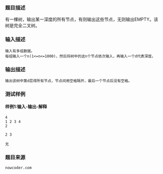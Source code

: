 ### 题目描述

有一棵树，输出某一深度的所有节点，有则输出这些节点，无则输出EMPTY。该树是完全二叉树。


### 输入描述

```
输入有多组数据。
每组输入一个n(1<=n<=1000)，然后将树中的这n个节点依次输入，再输入一个d代表深度。
```
### 输出描述

```
输出该树中第d层得所有节点，节点间用空格隔开，最后一个节点后没有空格。
```

### 测试样例
#### 样例1:输入-输出-解释

```
4
1 2 3 4
2
```
```
2 3
```
```
无
```

### 题目来源  
`nowcoder.com`